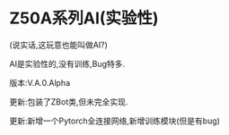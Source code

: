 # Z50A系列AI(实验性)

(说实话,这玩意也能叫做AI?)

AI是实验性的,没有训练,Bug特多.

版本:V.A.0.Alpha

更新:包装了ZBot类,但未完全实现.

更新:新增一个Pytorch全连接网络,新增训练模块(但是有bug)
